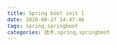 ```yaml
---
title: Spring boot init 1
date: 2020-08-27 14:47:46
tags: spring,springboot
categories: 技术,spring,springboot
---
```


